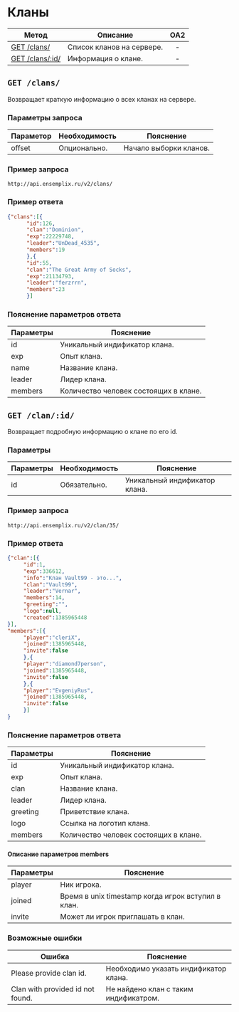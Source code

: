 Кланы
==========
| Метод | Описание | OA2 |
| ----- | -------- |:---:|
| [GET /clans/](clans.md#get-clans) | Список кланов на сервере. | - |
| [GET /clans/:id/](clans.md#get-clanid) | Информация о клане. | - |


## ``` GET /clans/ ``` 
Возвращает краткую информацию о всех кланах на сервере.

### Параметры запроса

| Параметор | Необходимость | Пояснение |
| --------- | ------------- | --------- |
| offset    | Опционально.  | Начало выборки кланов. |

### Пример запроса
``` 
http://api.ensemplix.ru/v2/clans/
```
### Пример ответа 
```json 
{"clans":[{
      "id":126,
      "clan":"Dominion",
      "exp":22229748,
      "leader":"UnDead_4535",
      "members":19
      },{
      "id":55,
      "clan":"The Great Army of Socks",
      "exp":21134793,
      "leader":"ferzrrn",
      "members":23
      }]
```
### Пояснение параметров ответа
| Параметры | Пояснение |
| --------- | --------- |
| id        | Уникальный индификатор клана. |
| exp       | Опыт клана. |
| name      | Название клана. |
| leader    | Лидер клана. |
| members   | Количество человек состоящих в клане. |

## ``` GET /clan/:id/ ``` 
Возвращает подробную информацию о клане по его id.

### Параметры

| Параметры | Необходимость | Пояснение |
| --------- | ------------- | --------- |
| id        | Обязательно.  | Уникальный индификатор клана. |

### Пример запроса
``` 
http://api.ensemplix.ru/v2/clan/35/
```
### Пример ответа 
```json 
{"clan":[{
     "id":1,
     "exp":336612,
     "info":"Клан Vault99 - это...",
     "clan":"Vault99",
     "leader":"Vernar",
     "members":14,
     "greeting":"",
     "logo":null,
     "created":1385965448
}],
"members":[{
     "player":"cleriX",
     "joined":1385965448,
     "invite":false
     },{
     "player":"diamond7person",
     "joined":1385965448,
     "invite":false
     },{
     "player":"EvgeniyRus",
     "joined":1385965448,
     "invite":false
     }]
}
```
### Пояснение параметров ответа
| Параметры | Пояснение |
| --------- | --------- |
| id        | Уникальный индификатор клана. |
| exp       | Опыт клана. |
| clan      | Название клана. |
| leader    | Лидер клана. |
| greeting  | Приветствие клана. |
| logo      | Ссылка на логотип клана. |
| members   | Количество человек состоящих в клане. |

#### Описание параметров members

| Параметры | Пояснение |
| --------- | --------- |
| player    | Ник игрока. |
| joined    | Время в unix timestamp когда игрок вступил в клан. |
| invite    | Может ли игрок приглашать в клан. |

### Возможные ошибки
| Ошибка | Пояснение |
| ------ | --------- |
| Please provide clan id. | Необходимо указать индификатор клана. |
| Clan with provided id not found. | Не найдено клан с таким индификатром. |














